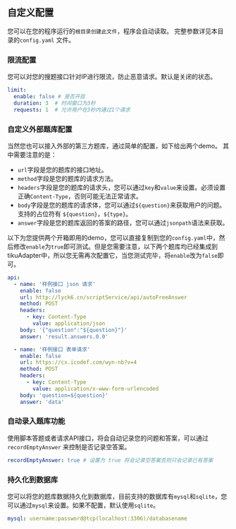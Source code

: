 ## 自定义配置
您可以在您的程序运行的`根目录创建此文件`，程序会自动读取。
完整参数详见本目录的`config.yaml` 文件。

### 限流配置
您可以对您的搜题接口针对IP进行限流，防止恶意请求。默认是关闭的状态。
```yaml
limit:
  enable: false # 是否开启
  duration: 3  # 时间窗口为3秒
  requests: 1  # 允许用户在3秒内通过1个请求
```

### 自定义外部题库配置
当然您也可以接入外部的第三方题库，通过简单的配置，如下给出两个demo。
其中需要注意的是：
- `url`字段是您的题库的接口地址。
- `method`字段是您的题库的请求方法。
- `headers`字段是您的题库的请求头，您可以通过`key`和`value`来设置。必须设置正确`Content-Type`，否则可能无法正常请求。
- `body`字段是您的题库的请求体，您可以通过`${question}`来获取用户的问题。支持的占位符有 `${question}`，`${type}`。
- `answer`字段是您的题库返回的答案的路径，您可以通过`jsonpath`语法来获取。

以下为您提供两个开箱即用的demo，您可以直接复制到您的`config.yaml`中，然后修改`enable`为`true`即可测试。但是您需要注意，以下两个题库均已经集成到tikuAdapter中，所以您无需再次配置它，当您测试完毕，将`enable`改为`false`即可。

```yaml
api:
  - name: '样例接口 json 请求'
    enable: false
    url: http://lyck6.cn/scriptService/api/autoFreeAnswer
    method: POST
    headers:
      - key: Content-Type
        value: application/json
    body: '{"question":"${question}"}'
    answer: 'result.answers.0.0'

  - name: '样例接口 表单请求'
    enable: false
    url: https://cx.icodef.com/wyn-nb?v=4
    method: POST
    headers:
      - key: Content-Type
        value: application/x-www-form-urlencoded
    body: 'question=${question}'
    answer: 'data'
```

### 自动录入题库功能
使用脚本答题或者请求API接口，将会自动记录您的问题和答案，可以通过 `recordEmptyAnswer` 来控制是否记录空答案。
```yaml
recordEmptyAnswer: true # 设置为 true 将会记录空答案否则只会记录已有答案
```

### 持久化到数据库
您可以将您的题库数据持久化到数据库，目前支持的数据库有`mysql`和`sqlite`，您可以通过`mysql`来设置。如果不配置，默认使用`sqlite`。
```yaml
mysql: username:password@tcp(localhost:3306)/databasename
```